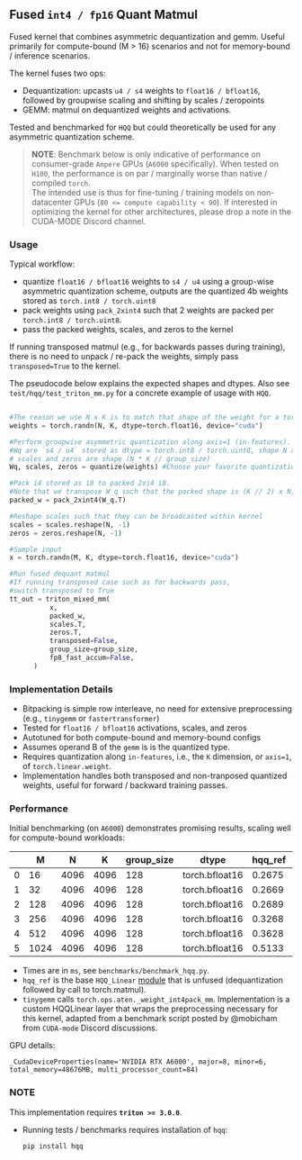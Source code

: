 ## Fused `int4 / fp16` Quant Matmul

Fused kernel that combines asymmetric dequantization and gemm. Useful primarily for compute-bound (M > 16) scenarios and not for memory-bound / inference scenarios.

The kernel fuses two ops:

- Dequantization: upcasts `u4 / s4` weights to `float16 / bfloat16`, followed by groupwise scaling and shifting by scales / zeropoints
- GEMM: matmul on dequantized weights and activations.

Tested and benchmarked for `HQQ` but could theoretically be used for any asymmetric quantization scheme.

> **NOTE**: Benchmark below is only indicative of performance on consumer-grade `Ampere` GPUs (`A6000` specifically). When tested on `H100`, the performance is on par / marginally worse than native / compiled `torch`.  
> The intended use is thus for fine-tuning / training models on non-datacenter GPUs (`80 <= compute capability < 90`). If interested in optimizing the kernel for other architectures, please drop a note in the CUDA-MODE Discord channel.

### Usage

Typical workflow:

- quantize `float16 / bfloat16` weights to `s4 / u4` using a group-wise asymmetric quantization scheme, outputs are the quantized 4b weights stored as `torch.int8 / torch.uint8`
- pack weights using `pack_2xint4` such that 2 weights are packed per `torch.int8 / torch.uint8`.
- pass the packed weights, scales, and zeros to the kernel

If running transposed matmul (e.g., for backwards passes during training), there is no need to unpack / re-pack the weights, simply pass `transposed=True` to the kernel.

The pseudocode below explains the expected shapes and dtypes. Also see `test/hqq/test_triton_mm.py` for a concrete example of usage with `HQQ`.

```python

#The reason we use N x K is to match that shape of the weight for a torch.nn.Linear layer, where N -> out-features, K -> in-features
weights = torch.randn(N, K, dtype=torch.float16, device="cuda")

#Perform groupwise asymmetric quantization along axis=1 (in-features). E.g., `scales = Wq.reshape(-1, group_size).max(axis=1)`.
#Wq are `s4 / u4` stored as dtype = torch.int8 / torch.uint8, shape N x K
# scales and zeros are shape (N * K // group_size)
Wq, scales, zeros = quantize(weights) #Choose your favorite quantization library

#Pack i4 stored as i8 to packed 2xi4 i8.
#Note that we transpose W_q such that the packed shape is (K // 2) x N, and when unpacked K x N
packed_w = pack_2xint4(W_q.T)

#Reshape scales such that they can be broadcasted within kernel
scales = scales.reshape(N, -1)
zeros = zeros.reshape(N, -1)

#Sample input
x = torch.randn(M, K, dtype=torch.float16, device="cuda")

#Run fused dequant matmul
#If running transposed case such as for backwards pass,
#switch transposed to True
tt_out = triton_mixed_mm(
          x,
          packed_w,
          scales.T,
          zeros.T,
          transposed=False,
          group_size=group_size,
          fp8_fast_accum=False,
      )
```

### Implementation Details

- Bitpacking is simple row interleave, no need for extensive preprocessing (e.g., `tinygemm` or `fastertransformer`)
- Tested for `float16 / bfloat16` activations, scales, and zeros
- Autotuned for both compute-bound and memory-bound configs
- Assumes operand B of the `gemm` is is the quantized type.
- Requires quantization along `in-features`, i.e., the `K` dimension, or `axis=1`, of `torch.linear.weight`.
- Implementation handles both transposed and non-tranposed quantized weights, useful for forward / backward training passes.

### Performance

Initial benchmarking (on `A6000`) demonstrates promising results, scaling well for compute-bound workloads:

|     | M    | N    | K    | group_size | dtype          | hqq_ref | triton | tinygemm |
| --- | ---- | ---- | ---- | ---------- | -------------- | ------- | ------ | -------- |
| 0   | 16   | 4096 | 4096 | 128        | torch.bfloat16 | 0.2675  | 0.0633 | 0.0382   |
| 1   | 32   | 4096 | 4096 | 128        | torch.bfloat16 | 0.2669  | 0.0704 | 0.0649   |
| 2   | 128  | 4096 | 4096 | 128        | torch.bfloat16 | 0.2689  | 0.0960 | 0.2523   |
| 3   | 256  | 4096 | 4096 | 128        | torch.bfloat16 | 0.3268  | 0.1355 | 0.5192   |
| 4   | 512  | 4096 | 4096 | 128        | torch.bfloat16 | 0.3628  | 0.2369 | 1.0892   |
| 5   | 1024 | 4096 | 4096 | 128        | torch.bfloat16 | 0.5133  | 0.4753 | 2.2016   |

- Times are in `ms`, see `benchmarks/benchmark_hqq.py`.
- `hqq_ref` is the base `HQQ_Linear` [module](https://github.com/mobiusml/hqq/blob/6d50eee4bcdd99cc10716f1297c5b2803d2b6da4/hqq/core/quantize.py#L349) that is unfused (dequantization followed by call to torch.matmul).
- `tinygemm` calls `torch.ops.aten._weight_int4pack_mm`. Implementation is a custom HQQLinear layer that wraps the preprocessing necessary for this kernel, adapted from a benchmark script posted by @mobicham from `CUDA-mode` Discord discussions.

GPU details:

```
_CudaDeviceProperties(name='NVIDIA RTX A6000', major=8, minor=6, total_memory=48676MB, multi_processor_count=84)
```

### NOTE

This implementation requires **`triton >= 3.0.0`**.

- Running tests / benchmarks requires installation of `hqq`:

  ```
  pip install hqq
  ```
